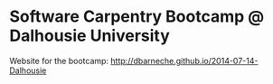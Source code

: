 Software Carpentry Bootcamp @ Dalhousie University
============================

Website for the bootcamp: http://dbarneche.github.io/2014-07-14-Dalhousie
